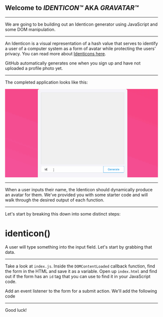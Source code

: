 ## Welcome to _IDENTICON™️_ AKA _GRAVATAR™️_

---

We are going to be building out an Identicon generator using JavaScript and some DOM manipulation.

---

An Identicon is a visual representation of a hash value that serves to identify a user of a computer system as a form of avatar while protecting the users' privacy. You can read more about [Identicons here](https://en.wikipedia.org/wiki/Identicon).

GitHub automatically generates one when you sign up and have not uploaded a profile photo yet.

---

The completed application looks like this:

![gif of the finished product](identicon-demo.gif)

---

When a user inputs their name, the Identicon should dynamically produce an avatar for them. We've provided you with some starter code and will walk through the desired output of each function.

---

Let's start by breaking this down into some distinct steps:

# identicon()

A user will type something into the input field. Let's start by grabbing that data.

---

Take a look at `index.js`. Inside the `DOMContentLoaded` callback function, find the form in the HTML and save it as a variable. Open up `index.html` and find out if the form has an `id` tag that you can use to find it in your JavaScript code.

Add an event listener to the form for a submit action. We'll add the following code

---

Good luck!
